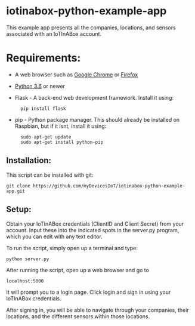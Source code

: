 # iotinabox-python-example-app

This example app presents all the companies, locations, and sensors associated with an IoTInABox account.


Requirements:
=============
* A web browser such as [Google Chrome](https://www.google.com/chrome/) or [Firefox](https://www.mozilla.org/en-US/firefox/new/)

* [Python 3.6](https://www.python.org/downloads/) or newer

* Flask - A back-end web development framework. Install it using:

        pip install flask

* pip - Python package manager. This should already be installed on Raspbian, but if it isnt,
  install it using:
  
		sudo apt-get update
		sudo apt-get install python-pip


Installation:
-------------
This script can be installed with git:
		
	git clone https://github.com/myDevicesIoT/iotinabox-python-example-app.git


Setup:
-------------
Obtain your IoTInABox credentials (ClientID and Client Secret) from your account. Input these into the indicated spots in the server.py program, which you can edit with any text editor.

To run the script, simply open up a terminal and type:

    python server.py

After running the script, open up a web browser and go to

    localhost:5000

It will prompt you to a login page. Click login and sign in using your IoTInABox credentials.

After signing in, you will be able to navigate through your companies, their locations, and the different sensors within those locations.
